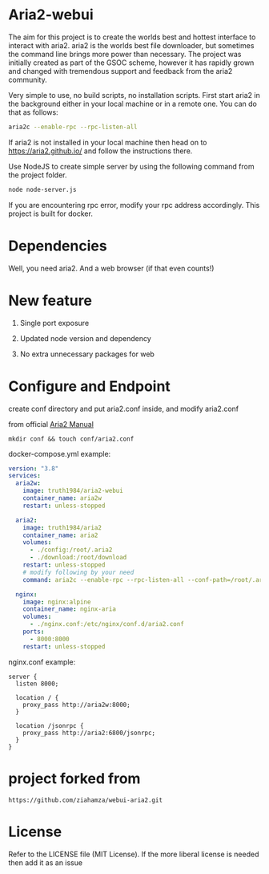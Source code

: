 # Aria2-webui

The aim for this project is to create the worlds best and hottest interface to interact with aria2. aria2 is the worlds best file downloader, but sometimes the command line brings more power than necessary. The project was initially created as part of the GSOC scheme, however it has rapidly grown and changed with tremendous support and feedback from the aria2 community.

Very simple to use, no build scripts, no installation scripts. First start aria2 in the background either in your local machine or in a remote one. You can do that as follows:

```bash
aria2c --enable-rpc --rpc-listen-all
```

If aria2 is not installed in your local machine then head on to https://aria2.github.io/ and follow the instructions there.

Use NodeJS to create simple server by using the following command from the project folder.

```bash
node node-server.js
```

If you are encountering rpc error, modify your rpc address accordingly. This project is built for docker.

# Dependencies

Well, you need aria2. And a web browser (if that even counts!)

# New feature

1. Single port exposure

2. Updated node version and dependency

3. No extra unnecessary packages for web

# Configure and Endpoint

create conf directory and put aria2.conf inside, and modify aria2.conf

from official [Aria2 Manual](https://aria2.github.io/manual/en/html/aria2c.html)

`mkdir conf && touch conf/aria2.conf`

docker-compose.yml example:

```yaml
version: "3.8"
services:
  aria2w:
    image: truth1984/aria2-webui
    container_name: aria2w
    restart: unless-stopped

  aria2:
    image: truth1984/aria2
    container_name: aria2
    volumes:
      - ./config:/root/.aria2
      - ./download:/root/download
    restart: unless-stopped
    # modify following by your need
    command: aria2c --enable-rpc --rpc-listen-all --conf-path=/root/.aria2/aria2.conf --dir=/root/download

  nginx:
    image: nginx:alpine
    container_name: nginx-aria
    volumes:
      - ./nginx.conf:/etc/nginx/conf.d/aria2.conf
    ports:
      - 8000:8000
    restart: unless-stopped
```

nginx.conf example:

```nginx
server {
  listen 8000;

  location / {
    proxy_pass http://aria2w:8000;
  }

  location /jsonrpc {
    proxy_pass http://aria2:6800/jsonrpc;
  }
}
```

# project forked from

`https://github.com/ziahamza/webui-aria2.git`

# License

Refer to the LICENSE file (MIT License). If the more liberal license is needed then add it as an issue
